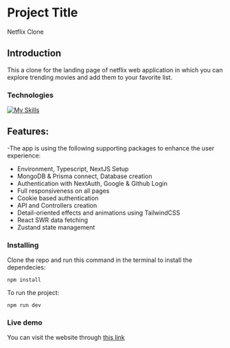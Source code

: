 # Project Title

Netflix Clone

## Introduction

This a clone for the landing page of netflix web application in which you can explore trending movies
and add them to your favorite list.

### Technologies

[![My Skills](https://skillicons.dev/icons?i=html,css,tailwind,js,ts,react,next,vercel,prisma)](https://skillicons.dev)

## Features:

-The app is using the following supporting packages to enhance the user experience:

* Environment, Typescript, NextJS Setup
* MongoDB & Prisma connect, Database creation
* Authentication with NextAuth, Google & Github Login
* Full responsiveness on all pages
* Cookie based authentication
* API and Controllers creation
* Detail-oriented effects and animations using TailwindCSS
* React SWR data fetching
* Zustand state management

### Installing

Clone the repo and run this command in the terminal to install the dependecies:

```
npm install
```

To run the project:

```
npm run dev
```

### Live demo

You can visit the website through [this link](https://learning-managment-system-platform.vercel.app/)
